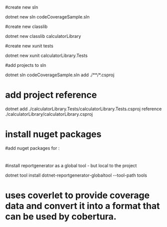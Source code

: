 #create new sln

dotnet new sln codeCoverageSample.sln

#create new classlib

dotnet new classlib calculatorLibrary

#create new xunit tests

dotnet new xunit calculatorLibrary.Tests

#add projects to sln

dotnet sln codeCoverageSample.sln add ./**/*.csproj

# add project reference

dotnet add ./calculatorLibrary.Tests/calculatorLibrary.Tests.csproj reference ./calculatorLibrary/calculatorLibrary.csproj

# install nuget packages

#add nuget packages for :  <PackageReference Include="coverlet.msbuild" Version="2.8.0"/>
#                            <PackageReference Include="XunitXml.TestLogger" Version="2.1.26"/>
#                            <PackageReference Include="Microsoft.CodeCoverage" Version="16.5.0"/>


#install reportgenerator as a global tool - but local to the project

dotnet tool install dotnet-reportgenerator-globaltool --tool-path tools


# uses coverlet to provide coverage data and convert it into a format that can be used by cobertura.